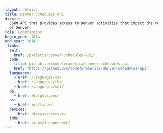 ```yaml
---
layout: details
title: Denver Schedules API
desc: >-
  JSON API that provides access to Denver activities that impact the residents
  of Denver.
role: Contributor
begin_year: 2014
end_year: 2014
_links:
  self:
    href: /projects/denver-schedules-api/
  code:
    title: github.com/codeforamerica/denver-schedules-api
    href: "https://github.com/codeforamerica/denver-schedules-api"
  languages:
    - href: /languages/cs/
    - href: /languages/rb/
    - href: /languages/sql/
  db:
    - href: /db/postgres/
  os:
    - href: /os/linux/
  devices:
    - href: /devices/server/
  jobs:
    - href: /jobs/independent/
---
```

